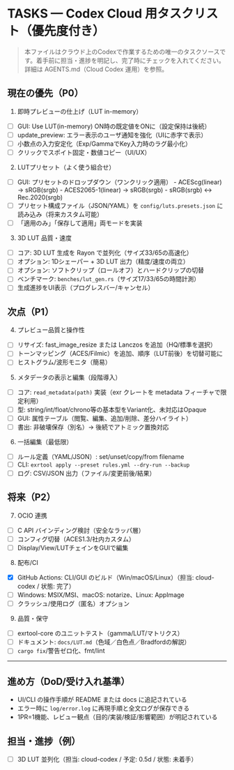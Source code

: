 # TASKS — Codex Cloud 用タスクリスト（優先度付き）

> 本ファイルはクラウド上のCodexで作業するための唯一のタスクソースです。着手前に担当・進捗を明記し、完了時にチェックを入れてください。詳細は AGENTS.md（Cloud Codex 運用）を参照。

## 現在の優先（P0）

1) 即時プレビューの仕上げ（LUT in-memory）
- [ ] GUI: Use LUT(in-memory) ON時の既定値をONに（設定保持は後続）
- [ ] update_preview: エラー表示のユーザ通知を強化（UIに赤字で表示）
- [ ] 小数点の入力安定化（Exp/GammaでKey入力時のラグ最小化）
- [ ] クリックでスポイト固定・数値コピー（UI/UX）

2) LUTプリセット（よく使う組合せ）
- [ ] GUI: プリセットのドロップダウン（ワンクリック適用）
      - ACEScg(linear) → sRGB(srgb)
      - ACES2065-1(linear) → sRGB(srgb)
      - sRGB(srgb) ↔ Rec.2020(srgb)
- [ ] プリセット構成ファイル（JSON/YAML）を `config/luts.presets.json` に読み込み（将来カスタム可能）
- [ ] 「適用のみ」「保存して適用」両モードを実装

3) 3D LUT 品質・速度
- [ ] コア: 3D LUT 生成を Rayon で並列化（サイズ33/65の高速化）
- [ ] オプション: 1Dシェーパー + 3D LUT 出力（精度/速度の両立）
- [ ] オプション: ソフトクリップ（ロールオフ）とハードクリップの切替
- [ ] ベンチマーク: `benches/lut_gen.rs`（サイズ17/33/65の時間計測）
- [ ] 生成進捗をUI表示（プログレスバー/キャンセル）

## 次点（P1）

4) プレビュー品質と操作性
- [ ] リサイズ: fast_image_resize または Lanczos を追加（HQ/標準を選択）
- [ ] トーンマッピング（ACES/Filmic）を追加、順序（LUT前後）を切替可能に
- [ ] ヒストグラム/波形モニタ（簡易）

5) メタデータの表示と編集（段階導入）
- [ ] コア: `read_metadata(path)` 実装（exr クレートを metadata フィーチャで限定利用）
- [ ] 型: string/int/float/chrono等の基本型をVariant化、未対応はOpaque
- [ ] GUI: 属性テーブル（閲覧、編集、追加/削除、差分ハイライト）
- [ ] 書出: 非破壊保存（別名）→ 後続でアトミック置換対応

6) 一括編集（最低限）
- [ ] ルール定義（YAML/JSON）: set/unset/copy/from filename
- [ ] CLI: `exrtool apply --preset rules.yml --dry-run --backup`
- [ ] ログ: CSV/JSON 出力（ファイル/変更前後/結果）

## 将来（P2）

7) OCIO 連携
- [ ] C API バインディング検討（安全なラッパ層）
- [ ] コンフィグ切替（ACES1.3/社内カスタム）
- [ ] Display/View/LUTチェインをGUIで編集

8) 配布/CI
- [x] GitHub Actions: CLI/GUI のビルド（Win/macOS/Linux）（担当: cloud-codex / 状態: 完了）
- [ ] Windows: MSIX/MSI、macOS: notarize、Linux: AppImage
- [ ] クラッシュ/使用ログ（匿名）オプション

9) 品質・保守
- [ ] exrtool-core のユニットテスト（gamma/LUT/マトリクス）
- [ ] ドキュメント: `docs/LUT.md`（色域／白色点／Bradfordの解説）
- [ ] `cargo fix`/警告ゼロ化、fmt/lint

---

## 進め方（DoD/受け入れ基準）
- UI/CLI の操作手順が README または docs に追記されている
- エラー時に `log/error.log` に再現手順と全文ログが保存できる
- 1PR=1機能、レビュー観点（目的/実装/検証/影響範囲）が明記されている

## 担当・進捗（例）
- [ ] 3D LUT 並列化（担当: cloud-codex / 予定: 0.5d / 状態: 未着手）

